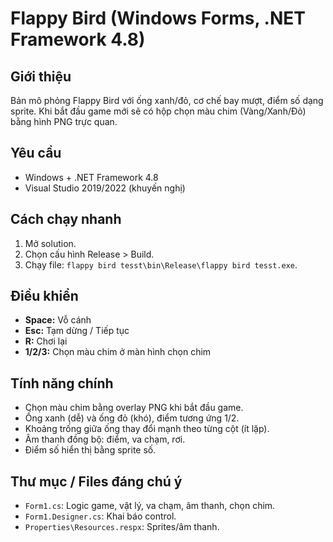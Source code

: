 # Flappy Bird (Windows Forms, .NET Framework 4.8)

## Giới thiệu
Bản mô phỏng Flappy Bird với ống xanh/đỏ, cơ chế bay mượt, điểm số dạng sprite.
Khi bắt đầu game mới sẽ có hộp chọn màu chim (Vàng/Xanh/Đỏ) bằng hình PNG trực quan.

## Yêu cầu
* Windows + .NET Framework 4.8
* Visual Studio 2019/2022 (khuyến nghị)

## Cách chạy nhanh
1.  Mở solution.
2.  Chọn cấu hình Release > Build.
3.  Chạy file: `flappy bird tesst\bin\Release\flappy bird tesst.exe`.

## Điều khiển
* **Space:** Vỗ cánh
* **Esc:** Tạm dừng / Tiếp tục
* **R:** Chơi lại
* **1/2/3:** Chọn màu chim ở màn hình chọn chim

## Tính năng chính
* Chọn màu chim bằng overlay PNG khi bắt đầu game.
* Ống xanh (dễ) và ống đỏ (khó), điểm tương ứng 1/2.
* Khoảng trống giữa ống thay đổi mạnh theo từng cột (ít lặp).
* Âm thanh đồng bộ: điểm, va chạm, rơi.
* Điểm số hiển thị bằng sprite số.

## Thư mục / Files đáng chú ý
* `Form1.cs`: Logic game, vật lý, va chạm, âm thanh, chọn chim.
* `Form1.Designer.cs`: Khai báo control.
* `Properties\Resources.respx`: Sprites/âm thanh.
